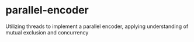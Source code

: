 # parallel-encoder
Utilizing threads to implement a parallel encoder, applying understanding of mutual exclusion and concurrency
